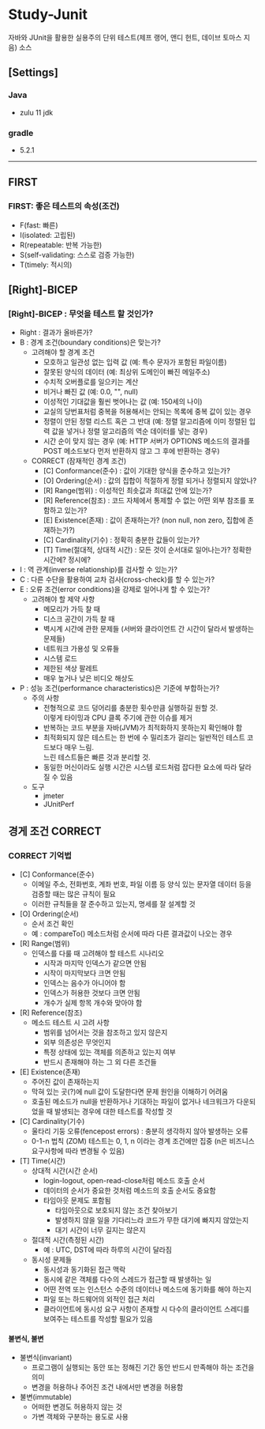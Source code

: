 # Study-Junit
자바와 JUnit을 활용한 실용주의 단위 테스트(제프 랭어, 앤디 헌트, 데이브 토마스 지음) 소스

## [Settings]
### Java
- zulu 11 jdk
### gradle
- 5.2.1

--- 

## FIRST

### FIRST: 좋은 테스트의 속성(조건)

- F(fast: 빠른)
- I(isolated: 고립된)
- R(repeatable: 반복 가능한)
- S(self-validating: 스스로 검증 가능한)
- T(timely: 적시의)

## [Right]-BICEP

### [Right]-BICEP : 무엇을 테스트 할 것인가?

- Right : 결과가 올바른가?
- B : 경계 조건(boundary conditions)은 맞는가?
  - 고려해야 할 경계 조건
    - 모호하고 일관성 없는 입력 값 (예: 특수 문자가 포함된 파일이름)
    - 잘못된 양식의 데이터 (예: 최상위 도메인이 빠진 메일주소)
    - 수치적 오버플로를 일으키는 계산
    - 비거나 빠진 값 (예: 0.0, "", null)
    - 이성적인 기대값을 훨씬 벗어나는 값 (예: 150세의 나이)
    - 교실의 당번표처럼 중복을 허용해서는 안되는 목록에 중복 값이 있는 경우
    - 정렬이 안된 정렬 리스트 혹은 그 반대 (예: 정렬 알고리즘에 이미 정렬된 입력 값을 넣거나 정렬 알고리즘의 역순 데이터를 넣는 경우)
    - 시간 순이 맞지 않는 경우 (예: HTTP 서버가 OPTIONS 메소드의 결과를 POST 메소드보다 먼저 반환하지 않고 그 후에 반환하는 경우)
  - CORRECT (잠재적인 경계 조건)
    - [C] Conformance(준수) : 값이 기대한 양식을 준수하고 있는가?
    - [O] Ordering(순서) : 값의 집합이 적절하게 정렬 되거나 정렬되지 않았나?
    - [R] Range(범위) : 이성적인 최솟값과 최대값 안에 있는가?
    - [R] Reference(참조) : 코드 자체에서 통제할 수 없는 어떤 외부 참조를 포함하고 있는가?
    - [E] Existence(존재) : 값이 존재하는가? (non null, non zero, 집합에 존재하는가?)
    - [C] Cardinality(기수) : 정확히 충분한 값들이 있는가?
    - [T] Time(절대적, 상대적 시간) : 모든 것이 순서대로 일어나는가? 정확한 시간에? 정시에?
- I : 역 관계(inverse relationship)를 검사할 수 있는가?
- C : 다른 수단을 활용하여 교차 검사(cross-check)를 할 수 있는가?
- E : 오류 조건(error conditions)을 강제로 일어나게 할 수 있는가?
  - 고려해야 할 제약 사항
    - 메모리가 가득 찰 때
    - 디스크 공간이 가득 찰 때
    - 벽시계 시간에 관한 문제들 (서버와 클라이언트 간 시간이 달라서 발생하는 문제들)
    - 네트워크 가용성 및 오류들
    - 시스템 로드
    - 제한된 색상 팔레트
    - 매우 높거나 낮은 비디오 해상도
- P : 성능 조건(performance characteristics)은 기준에 부합하는가?
  - 주의 사항
    - 전형적으로 코드 덩어리를 충분한 횟수만큼 실행하길 원할 것.  
      이렇게 타이밍과 CPU 클록 주기에 관한 이슈를 제거
    - 반복하는 코드 부분을 자바(JVM)가 최적화하지 못하는지 확인해야 함
    - 최적화되지 않은 테스트는 한 번에 수 밀리초가 걸리는 일반적인 테스트 코드보다 매우 느림.  
      느린 테스트들은 빠른 것과 분리할 것.
    - 동일한 머신이라도 실행 시간은 시스템 로드처럼 잡다한 요소에 따라 달라질 수 있음
  - 도구
    - jmeter
    - JUnitPerf
    
## 경게 조건 CORRECT

### CORRECT 기억법

- [C] Conformance(준수)
   - 이메일 주소, 전화번호, 계좌 번호, 파일 이름 등 양식 있는 문자열 데이터 등을 검증할 때는 많은 규칙이 필요
   - 이러한 규칙들을 잘 준수하고 있는지, 명세를 잘 설계할 것
- [O] Ordering(순서)
   - 순서 조건 확인
   - 예 : compareTo() 메소드처럼 순서에 따라 다른 결과값이 나오는 경우
- [R] Range(범위)
   - 인덱스를 다룰 때 고려해야 할 테스트 시나리오
     - 시작과 마지막 인덱스가 같으면 안됨
     - 시작이 마지막보다 크면 안됨
     - 인덱스는 음수가 아니어야 함
     - 인덱스가 허용한 것보다 크면 안됨
     - 개수가 실제 항목 개수와 맞아야 함
- [R] Reference(참조)
   - 메소드 테스트 시 고려 사항
     - 범위를 넘어서는 것을 참조하고 있지 않은지
     - 외부 의존성은 무엇인지
     - 특정 상태에 있는 객체를 의존하고 있는지 여부
     - 반드시 존재해야 하는 그 외 다른 조건들
- [E] Existence(존재)
   - 주어진 값이 존재하는지
   - 막혀 있는 곳(?)에 null 값이 도달한다면 문제 원인을 이해하기 어려움
   - 호출된 메소드가 null을 반환하거나 기대하는 파일이 없거나 네크워크가 다운되었을 때 발생되는 경우에 대한 테스트를 작성할 것
- [C] Cardinality(기수)
   - 울타리 기둥 오류(fencepost errors) : 충분히 생각하지 않아 발생하는 오류
   - 0-1-n 법칙 (ZOM) 테스트는 0, 1, n 이라는 경계 조건에만 집중 (n은 비즈니스 요구사항에 따라 변경될 수 있음)
- [T] Time(시간)
   - 상대적 시간(시간 순서)
     - login-logout, open-read-close처럼 메소드 호출 순서
     - 데이터의 순서가 중요한 것처럼 메소드의 호출 순서도 중요함
     - 타임아웃 문제도 포함됨
       - 타임아웃으로 보호되지 않는 조건 찾아보기
       - 발생하지 않을 일을 기다리느라 코드가 무한 대기에 빠지지 않았는지
       - 대기 시간이 너무 길지는 않은지 
   - 절대적 시간(측정된 시간)
     - 예 : UTC, DST에 따라 하루의 시간이 달라짐
   - 동시성 문제들
     - 동시성과 동기화된 접근 맥락
     - 동시에 같은 객체를 다수의 스레드가 접근할 때 발생하는 일
     - 어떤 전역 또는 인스턴스 수준의 데이터나 메소드에 동기화를 해야 하는지
     - 파일 또는 하드웨어의 외적인 접근 처리
     - 클라이언트에 동시성 요구 사항이 존재할 시 다수의 클라이언트 스레디를 보여주는 테스트를 작성할 필요가 있음

#### 불변식, 불변 
- 불변식(invariant)
  - 프로그램이 실행되는 동안 또는 정해진 기간 동안 반드시 만족해야 하는 조건을 의미
  - 변경을 허용하나 주어진 조건 내에서만 변경을 허용함
- 불변(immutable)
  - 어떠한 변경도 허용하지 않는 것
  - 가변 객체와 구분하는 용도로 사용

